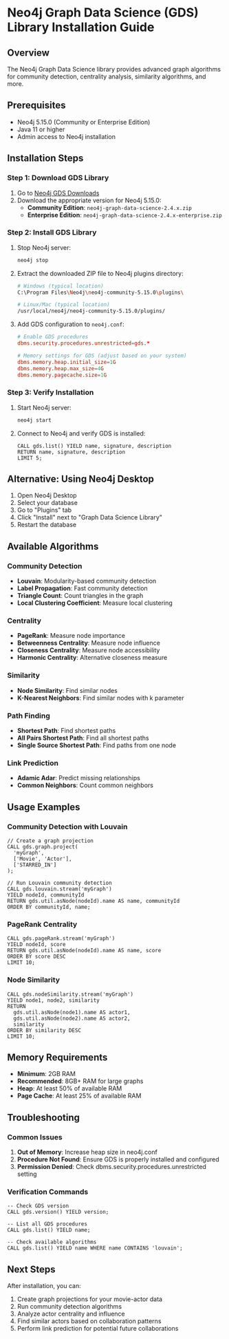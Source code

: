 # Neo4j Graph Data Science (GDS) Library Installation Guide

## Overview
The Neo4j Graph Data Science library provides advanced graph algorithms for community detection, centrality analysis, similarity algorithms, and more.

## Prerequisites
- Neo4j 5.15.0 (Community or Enterprise Edition)
- Java 11 or higher
- Admin access to Neo4j installation

## Installation Steps

### Step 1: Download GDS Library
1. Go to [Neo4j GDS Downloads](https://neo4j.com/docs/graph-data-science/current/installation/)
2. Download the appropriate version for Neo4j 5.15.0:
   - **Community Edition**: `neo4j-graph-data-science-2.4.x.zip`
   - **Enterprise Edition**: `neo4j-graph-data-science-2.4.x-enterprise.zip`

### Step 2: Install GDS Library
1. Stop Neo4j server:
   ```bash
   neo4j stop
   ```

2. Extract the downloaded ZIP file to Neo4j plugins directory:
   ```bash
   # Windows (typical location)
   C:\Program Files\Neo4j\neo4j-community-5.15.0\plugins\
   
   # Linux/Mac (typical location)
   /usr/local/neo4j/neo4j-community-5.15.0/plugins/
   ```

3. Add GDS configuration to `neo4j.conf`:
   ```conf
   # Enable GDS procedures
   dbms.security.procedures.unrestricted=gds.*
   
   # Memory settings for GDS (adjust based on your system)
   dbms.memory.heap.initial_size=1G
   dbms.memory.heap.max_size=4G
   dbms.memory.pagecache.size=1G
   ```

### Step 3: Verify Installation
1. Start Neo4j server:
   ```bash
   neo4j start
   ```

2. Connect to Neo4j and verify GDS is installed:
   ```cypher
   CALL gds.list() YIELD name, signature, description
   RETURN name, signature, description
   LIMIT 5;
   ```

## Alternative: Using Neo4j Desktop
1. Open Neo4j Desktop
2. Select your database
3. Go to "Plugins" tab
4. Click "Install" next to "Graph Data Science Library"
5. Restart the database

## Available Algorithms

### Community Detection
- **Louvain**: Modularity-based community detection
- **Label Propagation**: Fast community detection
- **Triangle Count**: Count triangles in the graph
- **Local Clustering Coefficient**: Measure local clustering

### Centrality
- **PageRank**: Measure node importance
- **Betweenness Centrality**: Measure node influence
- **Closeness Centrality**: Measure node accessibility
- **Harmonic Centrality**: Alternative closeness measure

### Similarity
- **Node Similarity**: Find similar nodes
- **K-Nearest Neighbors**: Find similar nodes with k parameter

### Path Finding
- **Shortest Path**: Find shortest paths
- **All Pairs Shortest Path**: Find all shortest paths
- **Single Source Shortest Path**: Find paths from one node

### Link Prediction
- **Adamic Adar**: Predict missing relationships
- **Common Neighbors**: Count common neighbors

## Usage Examples

### Community Detection with Louvain
```cypher
// Create a graph projection
CALL gds.graph.project(
  'myGraph',
  ['Movie', 'Actor'],
  ['STARRED_IN']
);

// Run Louvain community detection
CALL gds.louvain.stream('myGraph')
YIELD nodeId, communityId
RETURN gds.util.asNode(nodeId).name AS name, communityId
ORDER BY communityId, name;
```

### PageRank Centrality
```cypher
CALL gds.pageRank.stream('myGraph')
YIELD nodeId, score
RETURN gds.util.asNode(nodeId).name AS name, score
ORDER BY score DESC
LIMIT 10;
```

### Node Similarity
```cypher
CALL gds.nodeSimilarity.stream('myGraph')
YIELD node1, node2, similarity
RETURN 
  gds.util.asNode(node1).name AS actor1,
  gds.util.asNode(node2).name AS actor2,
  similarity
ORDER BY similarity DESC
LIMIT 10;
```

## Memory Requirements
- **Minimum**: 2GB RAM
- **Recommended**: 8GB+ RAM for large graphs
- **Heap**: At least 50% of available RAM
- **Page Cache**: At least 25% of available RAM

## Troubleshooting

### Common Issues
1. **Out of Memory**: Increase heap size in neo4j.conf
2. **Procedure Not Found**: Ensure GDS is properly installed and configured
3. **Permission Denied**: Check dbms.security.procedures.unrestricted setting

### Verification Commands
```cypher
-- Check GDS version
CALL gds.version() YIELD version;

-- List all GDS procedures
CALL gds.list() YIELD name;

-- Check available algorithms
CALL gds.list() YIELD name WHERE name CONTAINS 'louvain';
```

## Next Steps
After installation, you can:
1. Create graph projections for your movie-actor data
2. Run community detection algorithms
3. Analyze actor centrality and influence
4. Find similar actors based on collaboration patterns
5. Perform link prediction for potential future collaborations
